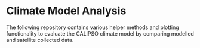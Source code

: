 # Climate Model Analysis

The following repository contains various helper methods and plotting functionality to evaluate the CALIPSO climate model by comparing modelled and satellite collected data.

